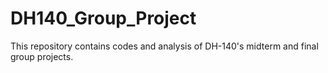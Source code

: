 # DH140_Group_Project
This repository contains codes and analysis of DH-140's midterm and final group projects. 
